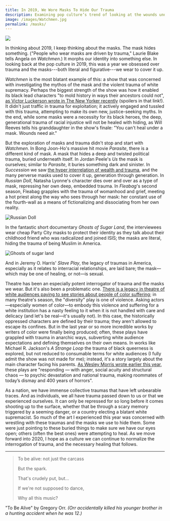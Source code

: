 ```yaml
---
title: In 2019, We Wore Masks To Hide Our Trauma
description: Examining pop culture’s trend of looking at the wounds underneath.
image: /images/Watchmen.jpg
permalink: /masks/
---
```


![](/images/Watchmen.jpg)

In thinking about 2019, I keep thinking about the masks. The mask hides something. ("People who wear masks are driven by trauma," Laurie Blake tells Angela on _Watchmen_.) It morphs our identity into something else. In looking back at the pop culture in 2019, this was a year we obsessed over trauma and the masks---both literal and figurative---we wear to cover it up.

_Watchmen_ is the most blatant example of this: a show that was concerned with investigating the mythos of the mask and the violent trauma of white supremacy. Perhaps the biggest strength of the show was how it enabled its black lead characters "to mold history in ways their ancestors could not", [as Victor Luckerson wrote in The New Yorker recently](https://www.newyorker.com/culture/cultural-comment/the-great-achievement-of-watchmen-is-in-showing-how-black-americans-shape-history) (spoilers in that link!). It didn't just traffic in trauma for exploitation; it actively engaged and tussled with this trauma, attempting to make its own new, justice-seeking myths. In the end, while some masks were a necessity for its black heroes, the deep, generational trauma of racial injustice will not be healed with hiding, as Will Reeves tells his granddaughter in the show's finale: "You can't heal under a mask. Wounds need air."

But the exploration of masks and trauma didn't stop and start with _Watchmen_. In Bong Joon-Ho's massive hit movie _Parasite_, there is a different kind of mask. A mask that hides a deep and twisted political trauma, buried underneath itself. In Jordan Peele's _Us_ the mask is ourselves; similar to _Parasite_, it buries something dark and sinister. In _Succession_ we saw [the hyper interrelation of wealth and trauma](https://www.vox.com/culture/2019/9/24/20870750/succession-hbo-review-season-2-recap), and the many perverse masks used to cover it up, generation through generation. In _Russian Doll_, Natasha Lyonne's character dies over and over as a type of mask, repressing her own deep, embedded trauma. In _Fleabag_'s second season, Fleabag grapples with the trauma of womanhood and grief, meeting a hot priest along the way who sees through her mask: her constant use of the fourth-wall as a means of fictionalizing and dissociating from her own reality.

![Russian Doll](/images/russian-doll.jpg)

In the fantastic short documentary _Ghosts of Sugar Land_, the interviewees wear cheap Party City masks to protect their identity as they talk about their childhood friend who was radicalized and joined ISIS; the masks are literal, hiding the trauma of being Muslim in America.

![Ghosts of sugar land](https://guscuddy.com/images/Ghosts%20of%20sugar%20land.jpg)

And in Jeremy O. Harris' _Slave Play_, the legacy of traumas in America, especially as it relates to interracial relationships, are laid bare; the mask—which may be one of healing, or not—is sexual.

Theatre has been an especially potent interrogator of trauma and the masks we wear. But it's also been a problematic one. [There is a legacy in theatre of white audiences paying to see stories about people of color suffering](https://www.americantheatre.org/2019/07/24/black-queer-and-here/); in many theatre's season, the "diversity" play is one of violence. Asking actors—especially women of color—to embody this violence and suffering for a white institution has a nasty feeling to it when it is not handled with care and delicacy (and let's be real—it's usually not). In this case, the historically oppressed characters are defined by their trauma; they aren't allowed to escape its confines. But in the last year or so more incredible works by writers of color were finally being produced; often, these plays have grappled with trauma in anarchic ways, subverting white audience expectations and defining themselves on their own means. In works like Michael R. Jackson's _A Strange Loop_ the trauma of black queerness is explored, but not reduced to consumable terms for white audiences (I fully admit the show was not made for me); instead, it's a story largely about the main character facing his parents. [As Wesley Morris wrote earlier this year](https://www.nytimes.com/2019/04/25/theater/african-american-playwrights.html), these plays are "responding — with anger, social acuity and structural chaos — to psychic devastation and national trauma, making roommates of today’s dismay and 400 years of horrors".

As a nation, we have immense collective traumas that have left unbearable traces. And as individuals, we all have trauma passed down to us or that we experienced ourselves. It can only be repressed for so long before it comes shooting up to the surface, whether that be through a scary memory triggered by a seeming danger, or a country electing a blatant white supremacist. So much of the art I experienced this year was concerned with wrestling with these traumas and the masks we use to hide them. Some were just pointing to these buried things to make sure we have our eyes open; others (often the best ones) were attempting to heal. As we move forward into 2020, I hope as a culture we can continue to normalize the interrogation of trauma, and the necessary healing that follows.

---

> To be alive: not just the carcass
>
> But the spark.
>
> That's crudely put, but...
>
> If we're not supposed to dance,
>
> Why all this music?

"To Be Alive" by Gregory Orr. _(Orr accidentally killed his younger brother in a hunting accident when he was 12.)_

